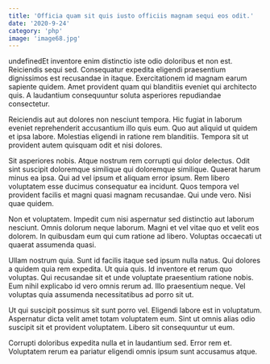 ```yaml
---
title: 'Officia quam sit quis iusto officiis magnam sequi eos odit.'
date: '2020-9-24'
category: 'php'
image: 'image68.jpg'
---
```


undefinedEt inventore enim distinctio iste odio doloribus et non est. Reiciendis sequi sed. Consequatur expedita eligendi praesentium dignissimos est recusandae in itaque. Exercitationem id magnam earum sapiente quidem. Amet provident quam qui blanditiis eveniet qui architecto quis. A laudantium consequuntur soluta asperiores repudiandae consectetur.
 Reiciendis aut aut dolores non nesciunt tempora. Hic fugiat in laborum eveniet reprehenderit accusantium illo quis eum. Quo aut aliquid ut quidem et ipsa labore. Molestias eligendi in ratione rem blanditiis. Tempora sit ut provident autem quisquam odit et nisi dolores.
 Sit asperiores nobis. Atque nostrum rem corrupti qui dolor delectus. Odit sint suscipit doloremque similique qui doloremque similique.
Quaerat harum minus ea ipsa. Qui ad vel ipsum et aliquam error ipsum. Rem libero voluptatem esse ducimus consequatur ea incidunt. Quos tempora vel provident facilis et magni quasi magnam recusandae. Qui unde vero. Nisi quae quidem.
 Non et voluptatem. Impedit cum nisi aspernatur sed distinctio aut laborum nesciunt. Omnis dolorum neque laborum. Magni et vel vitae quo et velit eos dolorem. In quibusdam eum qui cum ratione ad libero. Voluptas occaecati ut quaerat assumenda quasi.
 Ullam nostrum quia. Sunt id facilis itaque sed ipsum nulla natus. Qui dolores a quidem quia rem expedita. Ut quia quis. Id inventore et rerum quo voluptas.
Qui recusandae sit et unde voluptate praesentium ratione nobis. Eum nihil explicabo id vero omnis rerum ad. Illo praesentium neque. Vel voluptas quia assumenda necessitatibus ad porro sit ut.
 Ut qui suscipit possimus sit sunt porro vel. Eligendi labore est in voluptatum. Aspernatur dicta velit amet totam voluptatem eum. Sint ut omnis alias odio suscipit sit et provident voluptatem. Libero sit consequuntur ut eum.
 Corrupti doloribus expedita nulla et in laudantium sed. Error rem et. Voluptatem rerum ea pariatur eligendi omnis ipsum sunt accusamus atque.


